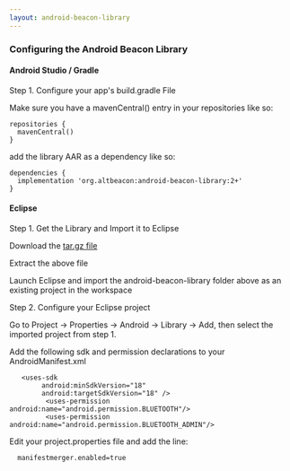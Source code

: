 ```yaml
---
layout: android-beacon-library
---
```


### Configuring the Android Beacon Library

#### Android Studio / Gradle 


Step 1. Configure your app's build.gradle File

Make sure you have a mavenCentral() entry in your repositories like so:

   ```
   repositories {
     mavenCentral()
   }
   ```

add the library AAR as a dependency like so:

   ```
   dependencies {
     implementation 'org.altbeacon:android-beacon-library:2+'
   }
   ```

#### Eclipse

Step 1. Get the Library and Import it to Eclipse

Download the [tar.gz file](download.html)

Extract the above file

Launch Eclipse and import the android-beacon-library folder above as an existing project in the workspace


Step 2. Configure your Eclipse project

Go to Project -> Properties -> Android -> Library -> Add, then select the imported project from step 1.

Add the following sdk and permission declarations to your AndroidManifest.xml

```
   <uses-sdk
        android:minSdkVersion="18"
        android:targetSdkVersion="18" />
         <uses-permission android:name="android.permission.BLUETOOTH"/>
         <uses-permission android:name="android.permission.BLUETOOTH_ADMIN"/>
```

Edit your project.properties file and add the line:
   ```
     manifestmerger.enabled=true
   ```


